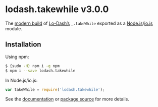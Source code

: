 # lodash.takewhile v3.0.0

The [modern build](https://github.com/lodash/lodash/wiki/Build-Differences) of [Lo-Dash’s](https://lodash.com/) `_.takeWhile` exported as a [Node.js](http://nodejs.org/)/[io.js](https://iojs.org/) module.

## Installation

Using npm:

```bash
$ {sudo -H} npm i -g npm
$ npm i --save lodash.takewhile
```

In Node.js/io.js:

```js
var takeWhile = require('lodash.takewhile');
```

See the [documentation](https://lodash.com/docs#takeWhile) or [package source](https://github.com/lodash/lodash/blob/3.0.0-npm-packages/lodash.takewhile) for more details.
